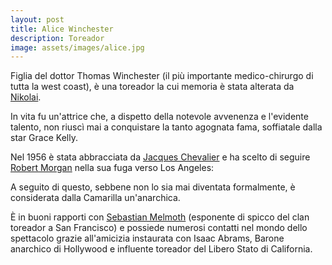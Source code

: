 ```yaml
---
layout: post
title: Alice Winchester
description: Toreador
image: assets/images/alice.jpg
---
```


Figlia del dottor Thomas Winchester (il più importante medico-chirurgo di tutta la west coast), è una toreador la cui memoria è stata alterata da [Nikolai](http://xabacadabra.com/cursed-legacy/pg/nikolai).

In vita fu un'attrice che, a dispetto della notevole avvenenza e l'evidente talento, non riuscì mai a conquistare la tanto agognata fama, soffiatale dalla star Grace Kelly.

Nel 1956 è stata abbracciata da [Jacques Chevalier](http://xabacadabra.com/cursed-legacy/pg/jacques) e ha scelto di seguire [Robert Morgan](http://xabacadabra.com/cursed-legacy/2017/04/02/robert) nella sua fuga verso Los Angeles: 

A seguito di questo, sebbene non lo sia mai diventata formalmente, è considerata dalla Camarilla un'anarchica.

È in buoni rapporti con [Sebastian Melmoth](http://xabacadabra.com/cursed-legacy/pg/sebastian.html) (esponente di spicco del clan toreador a San Francisco) e possiede numerosi contatti nel mondo dello spettacolo grazie all'amicizia instaurata con Isaac Abrams, Barone anarchico di Hollywood e influente toreador del Libero Stato di California.